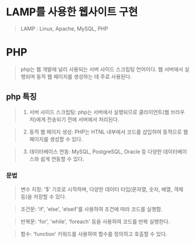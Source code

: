 


# LAMP를 사용한 웹사이트 구현

> LAMP : Linux, Apache, MySQL, PHP

# PHP

> php는 웹 개발에 널리 사용되는 서버 사이드 스크립팅 언어이다. 웹 서버에서 실행되며 동적 웹 페이지를 생성하는 데 주로 사용된다.

## php 특징

> 1. 서버 사이드 스크립팅: php는 서버에서 실행되므로 클라이언트(웹 브라우저)에게 전송되기 전에 서버에서 처리된다.

> 2. 동적 웹 페이지 생성: PHP는 HTNL 내부에서 코드를 삽입하여 동적으로 웹 페이지를 생성할 수 있다.

> 3. 데이터베이스 연동: MySQL, PostgreSQL, Oracle 등 다양한 데이터베이스와 쉽게 연동할 수 있다. 


### 문법

> 변수 지정: '$' 기호로 시작하며, 다양한 데이터 타입(문자열, 숫자, 배열, 객체 등)을 저장할 수 있다.

> 조건문: 'if', 'else', 'elseif'를 사용하여 조건에 따라 코드를 실행함.

> 반복문: 'for', 'while', 'foreach' 등을 사용하여 코드를 반복 실행한다.

> 함수: 'function' 키워드를 사용하여 함수를 정의하고 호출할 수 있다.

